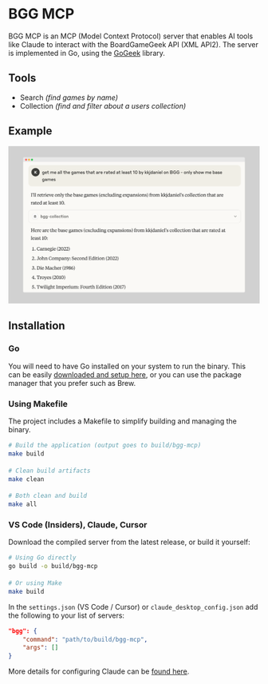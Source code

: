 # BGG MCP

BGG MCP is an MCP (Model Context Protocol) server that enables AI tools like Claude to interact with the BoardGameGeek API (XML API2). The server is implemented in Go, using the [GoGeek](https://github.com/kkjdaniel/gogeek) library.

## Tools

- Search _(find games by name)_
- Collection _(find and filter about a users collection)_

## Example

![Example of BGG MCP in action](example.png)

## Installation

### Go

You will need to have Go installed on your system to run the binary. This can be easily [downloaded and setup here](https://go.dev/doc/install), or you can use the package manager that you prefer such as Brew.

### Using Makefile

The project includes a Makefile to simplify building and managing the binary.

```bash
# Build the application (output goes to build/bgg-mcp)
make build

# Clean build artifacts
make clean

# Both clean and build
make all
```

### VS Code (Insiders), Claude, Cursor

Download the compiled server from the latest release, or build it yourself:

```bash
# Using Go directly
go build -o build/bgg-mcp

# Or using Make
make build
```

In the `settings.json` (VS Code / Cursor) or `claude_desktop_config.json` add the following to your list of servers:

```json
"bgg": {
    "command": "path/to/build/bgg-mcp",
    "args": []
}
```

More details for configuring Claude can be [found here](https://modelcontextprotocol.io/quickstart/user).
